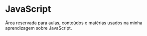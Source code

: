 # JavaScript

Área reservada para aulas, conteúdos e matérias usados na minha aprendizagem sobre JavaScript.